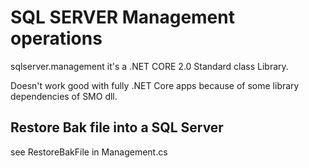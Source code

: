 # SQL SERVER Management operations

sqlserver.management it's a .NET CORE 2.0 Standard class Library.

Doesn't work good with fully .NET Core apps because of some library dependencies of SMO dll.

## Restore Bak file into a SQL Server 

see RestoreBakFile in Management.cs

